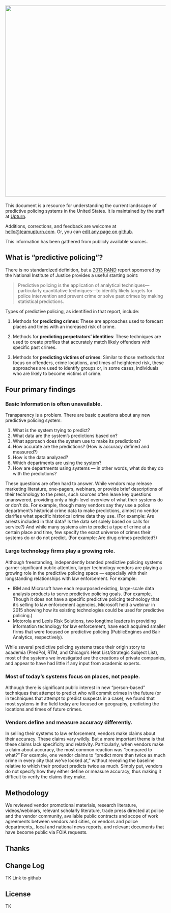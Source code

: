 # <a href='https://github.com/akbr/redux/'><img src='https://raw.githubusercontent.com/akbr/redux/master/docs/logo.png' width='600px'></a>

This document is a resource for understanding the current landscape of predictive policing systems in the United States. It is maintained by the staff at [Upturn](https://teamupturn.com).

Additions, corrections, and feedback are welcome at [hello@teamupturn.com](hello@teamupturn.com). Or, you can [edit any page on github](https://github.com/akbr/redux).

This information has been gathered from publicly available sources.

## What is “predictive policing”?

There is no standardized definition, but a [2013 RAND](https://www.rand.org/content/dam/rand/pubs/research_reports/RR200/RR233/RAND_RR233.pdf) report sponsored by the National Institute of Justice provides a useful starting point:

> Predictive policing is the application of analytical techniques—particularly quantitative techniques—to identify likely targets for police intervention and prevent crime or solve past crimes by making statistical predictions.

Types of predictive policing, as identified in that report, include:

1. Methods for **predicting crimes**: These are approaches used to forecast places and times with an increased risk of crime.

2. Methods for **predicting perpetrators’ identities**: These techniques are used to create profiles that accurately match likely offenders with specific past crimes.

3. Methods for **predicting victims of crimes**: Similar to those methods that focus on offenders, crime locations, and times of heightened risk, these approaches are used to identify groups or, in some cases, individuals who are likely to become victims of crime.

## Four primary findings

### Basic Information is often unavailable.

Transparency is a problem. There are basic questions about any new predictive policing system:

1. What is the system trying to predict?
2. What data are the system’s predictions based on?
3. What approach does the system use to make its predictions?
4. How accurate are the predictions? (How is accuracy defined and measured?)
5. How is the data analyzed?
6. Which departments are using the system?
7. How are departments using systems — in other words, what do they do with the predictions?

These questions are often hard to answer. While vendors may release marketing literature, one-pagers,  webinars, or provide brief descriptions of their technology to the press, such sources often leave key questions unanswered, providing only a high-level overview of what their systems do or don’t do. For example, though many vendors say they use a police department’s historical crime data to make predictions, almost no vendor clarifies what specific historical crime data they use. (For example: Are arrests included in that data? Is the data set solely based on calls for service?) And while many systems aim to predict a type of crime at a certain place and time, few specify the exact universe of crimes their systems do or do not predict. (For example: Are drug crimes predicted?)

### Large technology firms play a growing role.

Although freestanding, independently branded predictive policing systems garner significant public attention, larger technology vendors are playing a growing role in the predictive policing space — especially with their longstanding relationships with law enforcement. For example:

* IBM and Microsoft have each repurposed existing, large-scale data analysis products to serve predictive policing goals. (For example, Though it does not have a specific predictive policing technology that it’s selling to law enforcement agencies, Microsoft held a webinar in 2015 showing how its existing technologies could be used for predictive policing.)
* Motorola and Lexis Risk Solutions, two longtime leaders in providing information technology for law enforcement, have each acquired smaller firms that were focused on predictive policing (PublicEngines and Bair Analytics, respectively).

While several predictive policing systems trace their origin story to academia (PredPol, RTM, and Chicago’s Heat List/Strategic Subject List), most of the systems we investigated are the creations of private companies, and appear to have had little if any input from academic experts.

### Most of today’s systems focus on places, not people.

Although there is significant public interest in new “person-based” techniques that attempt to predict who will commit crimes in the future (or in techniques that attempt to predict suspects in a case), we found that most systems in the field today are focused on geography, predicting the locations and times of future crimes.

### Vendors define and measure accuracy differently.

In selling their systems to law enforcement, vendors make claims about their accuracy. These claims vary wildly. But a more important theme is that these claims lack specificity and relativity. Particularly, when vendors make a claim about accuracy, the most common reaction was “compared to what?” For example, one vendor claims to “predict more than twice as much crime in every city that we’ve looked at,” without revealing the baseline relative to which their product predicts twice as much. Simply put, vendors do not specify how they either define or measure accuracy, thus making it difficult to verify the claims they make.

## Methodology

We reviewed vendor promotional materials, research literature, videos/webinars, relevant scholarly literature, trade press directed at police and the vendor community, available public contracts and scope of work agreements between vendors and cities, or vendors and police departments,, local and national news reports, and relevant documents that have become public via FOIA requests.

## Thanks

## Change Log

TK Link to github

## License

TK